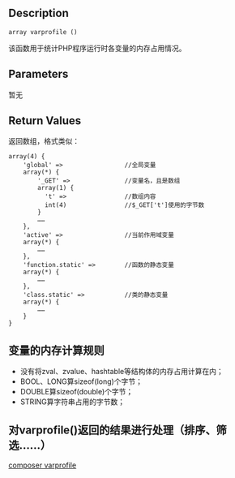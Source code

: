 ## Description

~~~
array varprofile () 
~~~

该函数用于统计PHP程序运行时各变量的内存占用情况。

## Parameters

暂无

## Return Values

返回数组，格式类似：
~~~
array(4) {
    'global' =>                 //全局变量
    array(*) {
        '_GET' =>               //变量名，且是数组
        array(1) {
          't' =>                //数组内容
          int(4)                //$_GET['t']使用的字节数
        }
        ……
    },
    'active' =>                 //当前作用域变量
    array(*) {
        ……
    },
    'function.static' =>        //函数的静态变量
    array(*) {
        ……
    },
    'class.static' =>           //类的静态变量
    array(*) {
        ……
    }
}
~~~

## 变量的内存计算规则

* 没有将zval、zvalue、hashtable等结构体的内存占用计算在内；
* BOOL、LONG算sizeof(long)个字节；
* DOUBLE算sizeof(double)个字节；
* STRING算字符串占用的字节数；

## 对varprofile()返回的结果进行处理（排序、筛选……）

[composer varprofile](https://github.com/yangxikun/varprofile.git)
